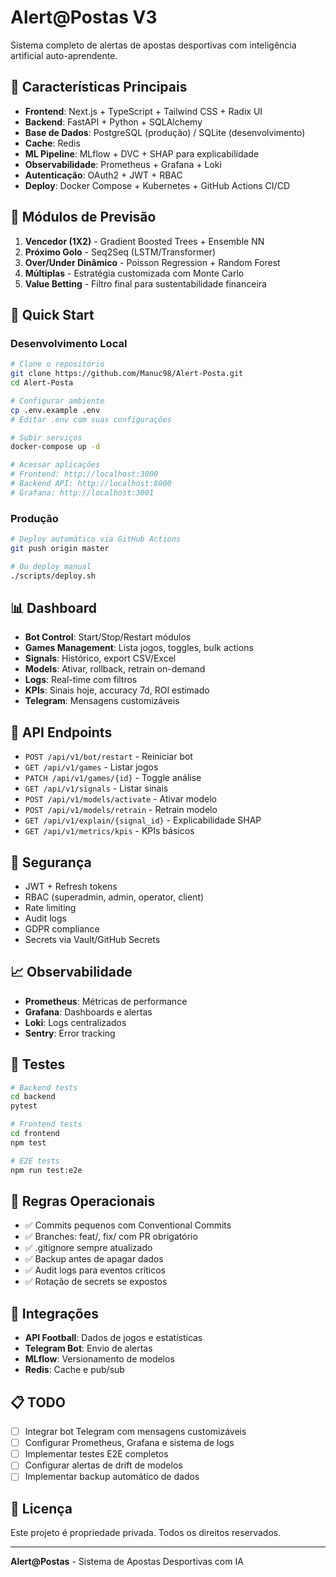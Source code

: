 # Alert@Postas V3

Sistema completo de alertas de apostas desportivas com inteligência artificial auto-aprendente.

## 🎯 Características Principais

- **Frontend**: Next.js + TypeScript + Tailwind CSS + Radix UI
- **Backend**: FastAPI + Python + SQLAlchemy
- **Base de Dados**: PostgreSQL (produção) / SQLite (desenvolvimento)
- **Cache**: Redis
- **ML Pipeline**: MLflow + DVC + SHAP para explicabilidade
- **Observabilidade**: Prometheus + Grafana + Loki
- **Autenticação**: OAuth2 + JWT + RBAC
- **Deploy**: Docker Compose + Kubernetes + GitHub Actions CI/CD

## 🧠 Módulos de Previsão

1. **Vencedor (1X2)** - Gradient Boosted Trees + Ensemble NN
2. **Próximo Golo** - Seq2Seq (LSTM/Transformer)
3. **Over/Under Dinâmico** - Poisson Regression + Random Forest
4. **Múltiplas** - Estratégia customizada com Monte Carlo
5. **Value Betting** - Filtro final para sustentabilidade financeira

## 🚀 Quick Start

### Desenvolvimento Local

```bash
# Clone o repositório
git clone https://github.com/Manuc98/Alert-Posta.git
cd Alert-Posta

# Configurar ambiente
cp .env.example .env
# Editar .env com suas configurações

# Subir serviços
docker-compose up -d

# Acessar aplicações
# Frontend: http://localhost:3000
# Backend API: http://localhost:8000
# Grafana: http://localhost:3001
```

### Produção

```bash
# Deploy automático via GitHub Actions
git push origin master

# Ou deploy manual
./scripts/deploy.sh
```

## 📊 Dashboard

- **Bot Control**: Start/Stop/Restart módulos
- **Games Management**: Lista jogos, toggles, bulk actions
- **Signals**: Histórico, export CSV/Excel
- **Models**: Ativar, rollback, retrain on-demand
- **Logs**: Real-time com filtros
- **KPIs**: Sinais hoje, accuracy 7d, ROI estimado
- **Telegram**: Mensagens customizáveis

## 🔧 API Endpoints

- `POST /api/v1/bot/restart` - Reiniciar bot
- `GET /api/v1/games` - Listar jogos
- `PATCH /api/v1/games/{id}` - Toggle análise
- `GET /api/v1/signals` - Listar sinais
- `POST /api/v1/models/activate` - Ativar modelo
- `POST /api/v1/models/retrain` - Retrain modelo
- `GET /api/v1/explain/{signal_id}` - Explicabilidade SHAP
- `GET /api/v1/metrics/kpis` - KPIs básicos

## 🔐 Segurança

- JWT + Refresh tokens
- RBAC (superadmin, admin, operator, client)
- Rate limiting
- Audit logs
- GDPR compliance
- Secrets via Vault/GitHub Secrets

## 📈 Observabilidade

- **Prometheus**: Métricas de performance
- **Grafana**: Dashboards e alertas
- **Loki**: Logs centralizados
- **Sentry**: Error tracking

## 🧪 Testes

```bash
# Backend tests
cd backend
pytest

# Frontend tests
cd frontend
npm test

# E2E tests
npm run test:e2e
```

## 📝 Regras Operacionais

- ✅ Commits pequenos com Conventional Commits
- ✅ Branches: feat/, fix/ com PR obrigatório
- ✅ .gitignore sempre atualizado
- ✅ Backup antes de apagar dados
- ✅ Audit logs para eventos críticos
- ✅ Rotação de secrets se expostos

## 🤖 Integrações

- **API Football**: Dados de jogos e estatísticas
- **Telegram Bot**: Envio de alertas
- **MLflow**: Versionamento de modelos
- **Redis**: Cache e pub/sub

## 📋 TODO

- [ ] Integrar bot Telegram com mensagens customizáveis
- [ ] Configurar Prometheus, Grafana e sistema de logs
- [ ] Implementar testes E2E completos
- [ ] Configurar alertas de drift de modelos
- [ ] Implementar backup automático de dados

## 📄 Licença

Este projeto é propriedade privada. Todos os direitos reservados.

---

**Alert@Postas** - Sistema de Apostas Desportivas com IA
